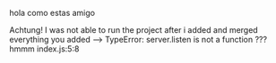 hola como estas amigo

Achtung!
I was not able to run the project after i added and merged everything you added --> TypeError: server.listen is not a function ??? hmmm
index.js:5:8
